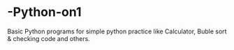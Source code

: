 # -Python-on1

Basic Python programs for simple python practice like Calculator, Buble sort & checking code and others. 
